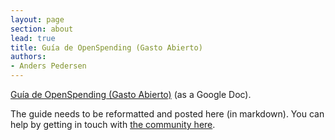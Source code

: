 ```yaml
---
layout: page
section: about
lead: true
title: Guía de OpenSpending (Gasto Abierto)
authors:
- Anders Pedersen
---
```

<a href="https://docs.google.com/a/okfn.org/document/d/1sl9Fvtbp5y-XDnY6cosZb5CJQw-oAD_zs1kVqBovk14/edit#heading=h.79vyyu8n203g">Guía de OpenSpending (Gasto Abierto)</a> (as a Google Doc).

The guide needs to be reformatted and posted here (in markdown). You can help by getting in touch with <a href="http://community.openspending.org/contribute/">the community here</a>.

